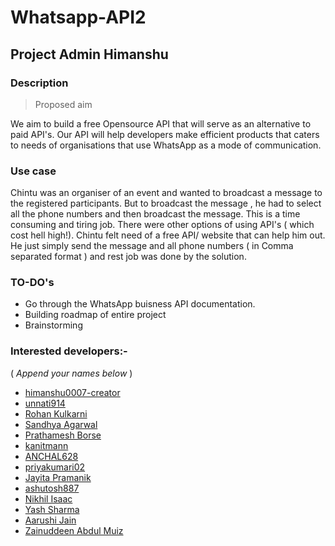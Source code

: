 # Whatsapp-API2
## Project Admin Himanshu

### Description
> Proposed aim<br>

We aim to build a free Opensource API that will serve as an alternative to paid API's. Our API will help developers make efficient products that caters to needs of organisations that use WhatsApp as a mode of communication.

### Use case
Chintu was an organiser of an event and wanted to broadcast a message to the registered participants. But to broadcast the message , he had to select all the phone numbers and then broadcast the message. This is a time consuming and tiring job. There were other options of using API's ( which cost hell high!). Chintu felt need of a free API/ website that can help him out. He just simply send the message and all phone numbers ( in Comma separated format ) and rest job was done by the solution. 

### TO-DO's
- Go through the WhatsApp buisness API documentation.
- Building roadmap of entire project
- Brainstorming

### Interested developers:-
( _Append your names below_ )
- <a href='https://github.com/himanshu007-creator'>himanshu0007-creator</a>
- <a href='https://github.com/unnati914'>unnati914</a>
- [Rohan Kulkarni](https://github.com/rohan-kulkarni-25)
- <a href="https://github.com/2024-SANDHYA">Sandhya Agarwal</a>
- [Prathamesh Borse](https://github.com/prathamesh-borse)
- <a href='https://github.com/kanitmann'>kanitmann</a>
- <a href='https://github.com/ANCHAL628'>ANCHAL628</a>
- <a href='https://github.com/priyakumari02'>priyakumari02</a>
- <a href='https://github.com/Jayita10'>Jayita Pramanik</a>
- <a href='https://github.com/ashutosh887'>ashutosh887</a>
- <a href='https://github.com/nikhilisaac'>Nikhil Isaac</a>
- <a href='https://github.com/yash37158'>Yash Sharma</a>
- <a href='https://github.com/Aarushijain-06'>Aarushi Jain</a>
- [Zainuddeen Abdul Muiz](https://github.com/Zain-Muiz)
